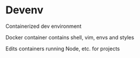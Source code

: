 # Devenv
Containerized dev environment

Docker container contains shell, vim, envs and styles

Edits containers running Node, etc. for projects


